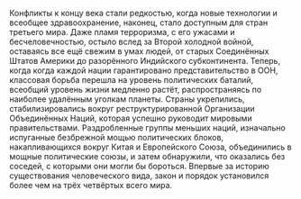 Конфликты к концу века стали редкостью, когда новые технологии и
всеобщее здравоохранение, наконец, стало доступным для стран третьего
мира. Даже пламя терроризма, с его ужасами и бесчеловечностью, остыло
вслед за Второй холодной войной, оставаясь все ещё свежим в умах людей,
от старых Соединённых Штатов Америки до разорённого Индийского
субконтинента. Теперь, когда когда каждой нации гарантировано
представительство в ООН, классовая борьба перешла на уровень
политических баталий, всеобщий уровень жизни медленно растёт,
распространяясь по наиболее удалённым уголкам планеты. Страны
укрепились, стабилизировались вокруг реструктурированной Организации
Объединённых Наций, которая успешно руководит мировыми правительствами.
Раздробленные группы меньших наций, изначально испуганные безбрежной
мощью политических блоков, накапливающихся вокруг Китая и Европейского
Союза, объединились в мощные политические союзы, и затем обнаружили, что
оказались без соседей, с которыми они могли бы бороться. Впервые за
историю существования человеческого вида, закон и порядок установился
более чем на трёх четвёртых всего мира.